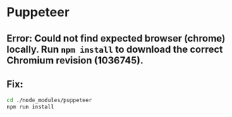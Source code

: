 # Puppeteer

## Error: Could not find expected browser (chrome) locally. Run `npm install` to download the correct Chromium revision (1036745).

## Fix:
```bash
cd ./node_modules/puppeteer
npm run install
```
